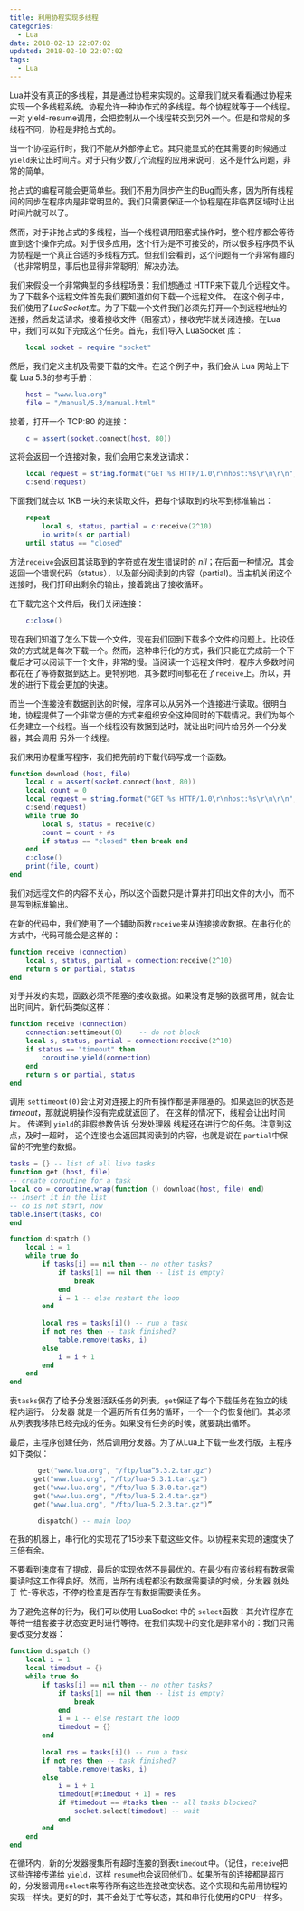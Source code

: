 ```yaml
---
title: 利用协程实现多线程
categories:
  - Lua
date: 2018-02-10 22:07:02
updated: 2018-02-10 22:07:02
tags:
  - Lua
---
```

Lua并没有真正的多线程，其是通过协程来实现的。这章我们就来看看通过协程来实现一个多线程系统。协程允许一种协作式的多线程。每个协程就等于一个线程。一对 yield-resume调用，会把控制从一个线程转交到另外一个。但是和常规的多线程不同，协程是非抢占式的。<!--more-->

当一个协程运行时，我们不能从外部停止它。其只能显式的在其需要的时候通过`yield`来让出时间片。对于只有少数几个流程的应用来说可，这不是什么问题，非常的简单。

抢占式的编程可能会更简单些。我们不用为同步产生的Bug而头疼，因为所有线程间的同步在程序内是非常明显的。我们只需要保证一个协程是在非临界区域时让出时间片就可以了。

然而，对于非抢占式的多线程，当一个线程调用阻塞式操作时，整个程序都会等待直到这个操作完成。对于很多应用，这个行为是不可接受的，所以很多程序员不认为协程是一个真正合适的多线程方式。但我们会看到，这个问题有一个非常有趣的（也非常明显，事后也显得非常聪明）解决办法。

我们来假设一个非常典型的多线程场景：我们想通过 HTTP来下载几个远程文件。 为了下载多个远程文件首先我们要知道如何下载一个远程文件。 在这个例子中，我们使用了*LuaSocket*库。为了下载一个文件我们必须先打开一个到远程地址的连接，然后发送请求，接着接收文件（阻塞式），接收完毕就关闭连接。在Lua中，我们可以如下完成这个任务。首先，我们导入 LuaSocket 库：

```lua
	local socket = require "socket"
```

然后，我们定义主机及需要下载的文件。在这个例子中，我们会从 Lua 网站上下载 Lua 5.3的参考手册：

```lua
	host = "www.lua.org"
	file = "/manual/5.3/manual.html"
```

接着，打开一个 TCP:80 的连接：

```lua
	c = assert(socket.connect(host, 80))
```

这将会返回一个连接对象，我们会用它来发送请求：

```lua
	local request = string.format("GET %s HTTP/1.0\r\nhost:%s\r\n\r\n", file, host)
	c:send(request)
```

下面我们就会以 1KB 一块的来读取文件，把每个读取到的块写到标准输出：

```lua
	repeat
		local s, status, partial = c:receive(2^10)
		io.write(s or partial)
	until status == "closed"
```

方法`receive`会返回其读取到的字符或在发生错误时的 *nil*；在后面一种情况，其会返回一个错误代码（status），以及部分阅读到的内容（partial)。当主机关闭这个连接时，我们打印出剩余的输出，接着跳出了接收循环。

在下载完这个文件后，我们关闭连接：

```lua
	c:close()
```


现在我们知道了怎么下载一个文件，现在我们回到下载多个文件的问题上。比较低效的方式就是每次下载一个。然而，这种串行化的方式，我们只能在完成前一个下载后才可以阅读下一个文件，非常的慢。当阅读一个远程文件时，程序大多数时间都花在了等待数据到达上。更特别地，其多数时间都花在了`receive`上。所以，并发的进行下载会更加的快速。 

而当一个连接没有数据到达的时候，程序可以从另外一个连接进行读取。很明白地，协程提供了一个非常方便的方式来组织安全这种同时的下载情况。我们为每个任务建立一个线程。当一个线程没有数据到达时，就让出时间片给另外一个分发器，其会调用 另外一个线程。

我们来用协程重写程序，我们把先前的下载代码写成一个函数。

```lua
function download (host, file)
	local c = assert(socket.connect(host, 80))
	local count = 0
	local request = string.format("GET %s HTTP/1.0\r\nhost:%s\r\n\r\n", file, host)
	c:send(request)
	while true do
		local s, status = receive(c)
		count = count + #s
		if status == "closed" then break end
	end
	c:close()
	print(file, count)
end
```

我们对远程文件的内容不关心，所以这个函数只是计算并打印出文件的大小，而不是写到标准输出。

在新的代码中，我们使用了一个辅助函数`receive`来从连接接收数据。在串行化的方式中，代码可能会是这样的：

```lua
function receive (connection)
	local s, status, partial = connection:receive(2^10)
	return s or partial, status
end
```

对于并发的实现，函数必须不阻塞的接收数据。如果没有足够的数据可用，就会让出时间片。新代码类似这样：

```lua
function receive (connection)
	connection:settimeout(0)	-- do not block
	local s, status, partial = connection:receive(2^10)
	if status == "timeout" then
		coroutine.yield(connection)
	end
	return s or partial, status
end
```

调用 `settimeout(0)`会让对对连接上的所有操作都是非阻塞的。如果返回的状态是*timeout*，那就说明操作没有完成就返回了。 在这样的情况下，线程会让出时间片。 传递到 `yield`的非假参数告诉 分发处理器  线程还在进行它的任务。注意到这点，及时一超时， 这个连接也会返回其阅读到的内容，也就是说在 `partial`中保留的不完整的数据。

```lua
tasks = {} -- list of all live tasks
function get (host, file)
-- create coroutine for a task
local co = coroutine.wrap(function () download(host, file) end)
-- insert it in the list
-- co is not start, now
table.insert(tasks, co)
end

function dispatch ()
	local i = 1
	while true do
		if tasks[i] == nil then -- no other tasks?
			if tasks[1] == nil then -- list is empty?
				break
			end
			i = 1 -- else restart the loop
		end
		
		local res = tasks[i]() -- run a task
		if not res then -- task finished?
			table.remove(tasks, i)
		else
			i = i + 1
		end
	end
end
```

表`tasks`保存了给予分发器活跃任务的列表。`get`保证了每个下载任务在独立的线程内运行。 分发器 就是一个遍历所有任务的循环，一个一个的恢复他们。其必须从列表我移除已经完成的任务。如果没有任务的时候，就要跳出循环。

最后，主程序创建任务，然后调用分发器。为了从Lua上下载一些发行版，主程序如下类似：

```lua
	   get("www.lua.org", "/ftp/lua“5.3.2.tar.gz")
      get("www.lua.org", "/ftp/lua-5.3.1.tar.gz")
      get("www.lua.org", "/ftp/lua-5.3.0.tar.gz")
      get("www.lua.org", "/ftp/lua-5.2.4.tar.gz")
      get("www.lua.org", "/ftp/lua-5.2.3.tar.gz")”

	   dispatch() -- main loop
```

在我的机器上，串行化的实现花了15秒来下载这些文件。以协程来实现的速度快了三倍有余。

不要看到速度有了提成，最后的实现依然不是最优的。在最少有应该线程有数据需要读时这工作得良好。然而，当所有线程都没有数据需要读的时候，分发器 就处于 忙-等状态，不停的检查是否存在有数据需要读任务。

为了避免这样的行为，我们可以使用 LuaSocket 中的 `select`函数：其允许程序在等待一组套接字状态变更时进行等待。在我们实现中的变化是非常小的：我们只需要改变分发器：

```lua
function dispatch ()
	local i = 1
	local timedout = {}
	while true do
		if tasks[i] == nil then -- no other tasks?
			if tasks[1] == nil then -- list is empty?
				break
			end
			i = 1 -- else restart the loop
			timedout = {}
		end
		
		local res = tasks[i]() -- run a task
		if not res then -- task finished?
			table.remove(tasks, i)
		else
			i = i + 1
			timedout[#timedout + 1] = res
			if #timedout == #tasks then -- all tasks blocked?
				socket.select(timedout) -- wait
			end
		end
	end
end
```

在循环内，新的分发器搜集所有超时连接的到表`timedout`中。（记住，`receive`把这些连接传递给 `yield`，这样 `resume`也会返回他们）。如果所有的连接都是超市的，分发器调用`select`来等待所有这些连接改变状态。这个实现和先前用协程的实现一样快。更好的时，其不会处于忙等状态，其和串行化使用的CPU一样多。
